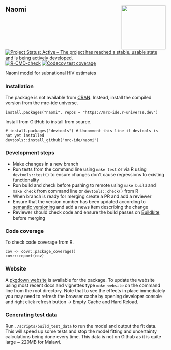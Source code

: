 ## Naomi <img src='images/naomi_hex.png' align="right" height="139" />

[![Project Status: Active – The project has reached a stable, usable state and is being actively developed.](https://www.repostatus.org/badges/latest/active.svg)](https://www.repostatus.org/#active)
[![R-CMD-check](https://github.com/mrc-ide/naomi/actions/workflows/R-CMD-check.yaml/badge.svg)](https://github.com/mrc-ide/naomi/actions/workflows/R-CMD-check.yaml)
[![Codecov test coverage](https://codecov.io/gh/mrc-ide/naomi/branch/master/graph/badge.svg)](https://codecov.io/gh/mrc-ide/naomi?branch=master)

Naomi model for subnational HIV estimates

### Installation

The package is not available from [CRAN](https://cran.r-project.org/).
Instead, install the compiled version from the mrc-ide universe.

```
install.packages("naomi", repos = "https://mrc-ide.r-universe.dev")
```

Install from GitHub to install from source.
```
# install.packages("devtools") # Uncomment this line if devtools is not yet installed
devtools::install_github("mrc-ide/naomi")
```

### Development steps

* Make changes in a new branch
* Run tests from the command line using `make test` or via R using `devtools::test()` to ensure changes don't cause regressions to existing functionality
* Run build and check before pushing to remote using `make build` and `make check` from command line or `devtools::check()` from R
* When branch is ready for merging create a PR and add a reviewer
* Ensure that the version number has been updated according to [semantic versioning](https://semver.org/) and add a news item describing the change
* Reviewer should check code and ensure the build passes on [Buildkite](https://buildkite.com/mrc-ide/naomi) before merging

### Code coverage

To check code coverage from R.

```
cov <- covr::package_coverage()
covr::report(cov)
```

### Website

A [pkgdown website](https://mrc-ide.github.io/naomi) is available for the package. To update the website using most recent docs and vignettes type `make website` on the command line from the root directory. Note that to see the effects in place immediately you may need to refresh the browser cache by opening developer console and right click refresh button -> Empty Cache and Hard Reload.

### Generating test data

Run `./scripts/build_test_data` to run the model and output the fit data. This will speed up some tests and stop the model fitting and uncertainty calculations being done every time. This data is not on Github as it is quite large ~ 220MB for Malawi.
